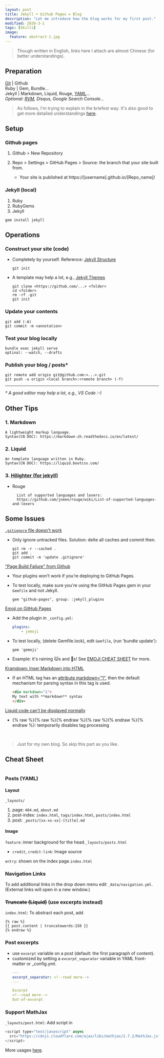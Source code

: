 ```yaml
---
layout: post
title: Jekyll + Github Pages = Blog
description: "Let me introduce how the blog works for my first post."
modified: 2020-3-1
tags: [Skills]
image:
  feature: abstract-1.jpg
---
```


> Though written in English, links here I attach are almost Chinese (for better understandings).

## Preparation
[Git](https://www.yiibai.com/git) | Github<br>
Ruby | Gem, Bundle...<br>
Jekyll | Markdown, Liquid, Rouge, [YAML](https://www.ibm.com/developerworks/cn/xml/x-cn-yamlintro/index.html)...<br>
*Optional: [RVM](https://ruby-china.org/wiki/rvm-guide), Disqus, Google Search Console...*

> As follows, I'm trying to explain in the briefest way. It's also good to get more detailed understandings [here](https://www.zhihu.com/question/30018945).

## Setup

### Github pages
1. Github > New Repository
2. Repo > Settings > GitHub Pages > Source: the branch that your site built from.
		
	* Your site is published at https://[username].github.io/[Repo_name]/

### Jekyll (local)
1. Ruby
2. RubyGems
3. Jekyll

```shell
gem install jekyll
```

## Operations

### Construct your site (code)
* Completely by yourself. Reference: [Jekyll Structure](https://www.jekyll.com.cn/docs/structure/)

	```shell
	git init
	```
* A template may help a lot, e.g., [Jekyll Themes](http://jekyllthemes.org/)

	```shell
	git clone <https://github.com/...> <folder>
	cd <folder>
	rm -rf .git
	git init
	```
<!-- more -->

### Update your contents
```shell
git add (-A)
git commit -m <annotation>
```
### Test your blog locally
```shell
bundle exec jekyll serve
optinal: --watch, --drafts
```
### Publish your blog / posts*
```shell
git remote add origin git@github.com:<...>.git
git push -u origin <local branch>:<remote branch> (-f)
```
---
*\* A good editor may help a lot, e.g., VS Code :-)*


## Other Tips
### 1. Markdown
	A lightweight markup language.
	Syntax(CN DOC): https://markdown-zh.readthedocs.io/en/latest/

### 2. Liquid
	An template language written in Ruby.
	Syntax(CN DOC): https://liquid.bootcss.com/

### 3. [Hilighter (for jekyll)](https://blog.csdn.net/qiujuer/article/details/50419279)
* Rouge

		List of supported languages and lexers:
		https://github.com/jneen/rouge/wiki/List-of-supported-languages-and-lexers

## Some Issues
[`.gitignore` file doesn't work](https://www.jianshu.com/p/2b4222cc8734)

* Only ignore untracked files. Solution: delte all caches and commit then.

	```shell
	git rm -r --cached .
	git add .
	git commit -m 'update .gitignore'
	```

["Page Build Failure" from Github](https://github.com/mmistakes/so-simple-theme/issues/250)

* Your plugins won’t work if you’re deploying to GitHub Pages.
* To test locally, make sure you're using the GitHub Pages gem in your `Gemfile` and not Jekyll.
	
	```
	gem "github-pages", group: :jekyll_plugins
	```

[Emoji on GitHub Pages](https://help.github.com/articles/emoji-on-github-pages/#testing-locally)

* Add the plugin in `_config.yml`:

	```yaml
	plugins:
		- jemoji
	```

* To test locally, (delete Gemfile.lock), edit `Gemfile`, (run 'bundle update'):
	
	```
	gem 'gemoji'
	```

* Example: it's raining :cat:s and :dog:s! See [EMOJI CHEAT SHEET](https://www.webpagefx.com/tools/emoji-cheat-sheet/) for more.

[Kramdown: Inser Markdown into HTML](https://ask.helplib.com/html/post_995628)

* If an HTML tag has an [attribute markdown="1"](https://kramdown.gettalong.org/syntax.html#html-blocks), then the default mechanism for parsing syntax in this tag is used.
	
	```html
	<div markdown="1">
	My text with **markdown** syntax
	</div>
	```

[Liquid code can't be displayed normally](https://blog.csdn.net/JireRen/article/details/52197045)

* {% raw %}{% raw %}{% endraw %}{% raw %}\{% endraw %\}{% endraw %}: temporarily disables tag processing

<br>

> Just for my own blog. So skip this part as you like.

## Cheat Sheet

<figure>
	<img src="{{site.url}}/images/myblog.png" alt="">
</figure>

### Posts (YAML)

#### Layout
`_layouts/`<br>
1. page: `404.md`, `about.md`<br>
2. post-index: `index.html`, `tags/index.html`, `posts/index.html`<br>
3. post: `_posts/[xx-xx-xx]-[title].md`

#### Image
`feature`: inner background for the head.`_layouts/posts.html`<br>

* `credit`, `credit-link`: Image source
	
`entry`: shown on the index page.`index.html`

### Navigation Links
To add additional links in the drop down menu edit `_data/navigation.yml`. (External links will open in a new window.)

### ~~Truncate (Liquid)~~ (use excerpts instead)
`index.html`: To abstract each post, add
```liquid
{% raw %}
{{ post.content | truncatewords:150 }}
{% endraw %}
```

### Post excerpts
- use `excerpt` variable on a post (default: the first paragraph of content).
- customized by setting a `excerpt_separator` variable in YAML front-matter or _config.yml.
	```yml
	---
	excerpt_separator: <!--read more-->
	---

	Excerpt
	<!--read more-->
	Out-of-excerpt
	```

### Support MathJax
`_layouts/post.html`: Add script in <head>
```javascript
<script type="text/javascript" async
  src="https://cdnjs.cloudflare.com/ajax/libs/mathjax/2.7.2/MathJax.js?config=TeX-MML-AM_CHTML">
</script>
```
More usages [here](http://jzqt.github.io/2015/06/30/Markdown%E4%B8%AD%E5%86%99%E6%95%B0%E5%AD%A6%E5%85%AC%E5%BC%8F/).
